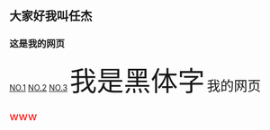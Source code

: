 ## 大家好我叫任杰 
### 这是我的网页
[NO.1](http://jiege.xyz/vue/1.html)
[NO.2](https://jiege.xyz/vue/2.html)
[NO.3](https://jiege.xyz/vue/3.html)
<font face="黑体" size=10>我是黑体字</font>
<font align=center size=5>我的网页</font>

<p style=font-size:20px;color:red;>www</p>

